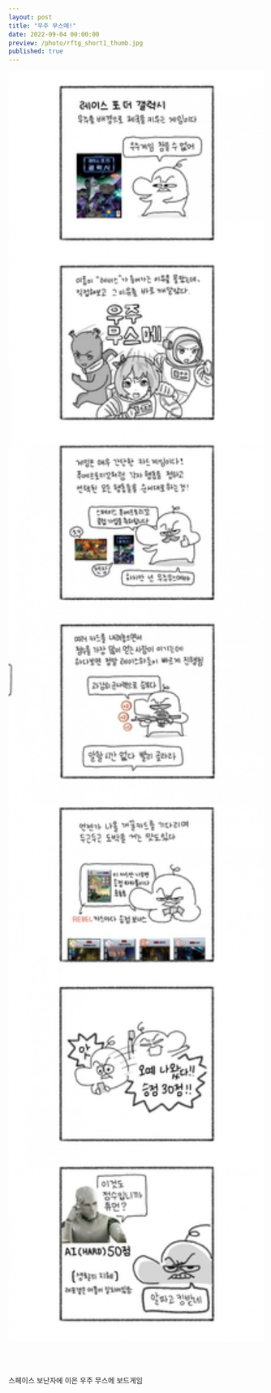 ```yaml
---
layout: post
title: "우주 무스메!"
date: 2022-09-04 00:00:00
preview: /photo/rftg_short1_thumb.jpg
published: true
---
```


<img src="/photo/rftg_short1.jpg" width="1000">

<br/><br/>

스페이스 보난자에 이은 우주 무스메 보드게임
